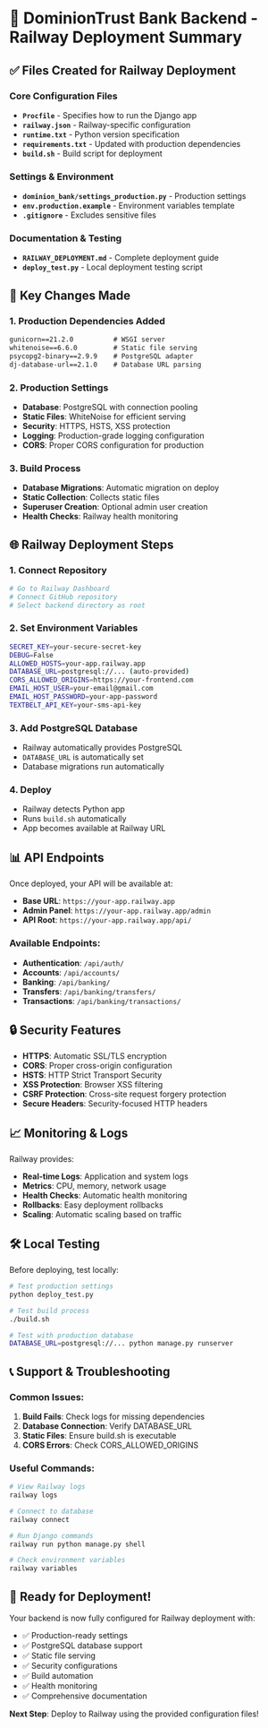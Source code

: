 # 🚀 DominionTrust Bank Backend - Railway Deployment Summary

## ✅ Files Created for Railway Deployment

### Core Configuration Files
- **`Procfile`** - Specifies how to run the Django app
- **`railway.json`** - Railway-specific configuration
- **`runtime.txt`** - Python version specification
- **`requirements.txt`** - Updated with production dependencies
- **`build.sh`** - Build script for deployment

### Settings & Environment
- **`dominion_bank/settings_production.py`** - Production settings
- **`env.production.example`** - Environment variables template
- **`.gitignore`** - Excludes sensitive files

### Documentation & Testing
- **`RAILWAY_DEPLOYMENT.md`** - Complete deployment guide
- **`deploy_test.py`** - Local deployment testing script

## 🔧 Key Changes Made

### 1. Production Dependencies Added
```txt
gunicorn==21.2.0          # WSGI server
whitenoise==6.6.0         # Static file serving
psycopg2-binary==2.9.9    # PostgreSQL adapter
dj-database-url==2.1.0    # Database URL parsing
```

### 2. Production Settings
- **Database**: PostgreSQL with connection pooling
- **Static Files**: WhiteNoise for efficient serving
- **Security**: HTTPS, HSTS, XSS protection
- **Logging**: Production-grade logging configuration
- **CORS**: Proper CORS configuration for production

### 3. Build Process
- **Database Migrations**: Automatic migration on deploy
- **Static Collection**: Collects static files
- **Superuser Creation**: Optional admin user creation
- **Health Checks**: Railway health monitoring

## 🌐 Railway Deployment Steps

### 1. Connect Repository
```bash
# Go to Railway Dashboard
# Connect GitHub repository
# Select backend directory as root
```

### 2. Set Environment Variables
```bash
SECRET_KEY=your-secure-secret-key
DEBUG=False
ALLOWED_HOSTS=your-app.railway.app
DATABASE_URL=postgresql://... (auto-provided)
CORS_ALLOWED_ORIGINS=https://your-frontend.com
EMAIL_HOST_USER=your-email@gmail.com
EMAIL_HOST_PASSWORD=your-app-password
TEXTBELT_API_KEY=your-sms-api-key
```

### 3. Add PostgreSQL Database
- Railway automatically provides PostgreSQL
- `DATABASE_URL` is automatically set
- Database migrations run automatically

### 4. Deploy
- Railway detects Python app
- Runs `build.sh` automatically
- App becomes available at Railway URL

## 📊 API Endpoints

Once deployed, your API will be available at:
- **Base URL**: `https://your-app.railway.app`
- **Admin Panel**: `https://your-app.railway.app/admin`
- **API Root**: `https://your-app.railway.app/api/`

### Available Endpoints:
- **Authentication**: `/api/auth/`
- **Accounts**: `/api/accounts/`
- **Banking**: `/api/banking/`
- **Transfers**: `/api/banking/transfers/`
- **Transactions**: `/api/banking/transactions/`

## 🔒 Security Features

- **HTTPS**: Automatic SSL/TLS encryption
- **CORS**: Proper cross-origin configuration
- **HSTS**: HTTP Strict Transport Security
- **XSS Protection**: Browser XSS filtering
- **CSRF Protection**: Cross-site request forgery protection
- **Secure Headers**: Security-focused HTTP headers

## 📈 Monitoring & Logs

Railway provides:
- **Real-time Logs**: Application and system logs
- **Metrics**: CPU, memory, network usage
- **Health Checks**: Automatic health monitoring
- **Rollbacks**: Easy deployment rollbacks
- **Scaling**: Automatic scaling based on traffic

## 🛠️ Local Testing

Before deploying, test locally:
```bash
# Test production settings
python deploy_test.py

# Test build process
./build.sh

# Test with production database
DATABASE_URL=postgresql://... python manage.py runserver
```

## 📞 Support & Troubleshooting

### Common Issues:
1. **Build Fails**: Check logs for missing dependencies
2. **Database Connection**: Verify DATABASE_URL
3. **Static Files**: Ensure build.sh is executable
4. **CORS Errors**: Check CORS_ALLOWED_ORIGINS

### Useful Commands:
```bash
# View Railway logs
railway logs

# Connect to database
railway connect

# Run Django commands
railway run python manage.py shell

# Check environment variables
railway variables
```

## 🎉 Ready for Deployment!

Your backend is now fully configured for Railway deployment with:
- ✅ Production-ready settings
- ✅ PostgreSQL database support
- ✅ Static file serving
- ✅ Security configurations
- ✅ Build automation
- ✅ Health monitoring
- ✅ Comprehensive documentation

**Next Step**: Deploy to Railway using the provided configuration files! 